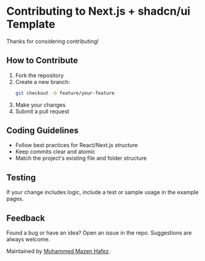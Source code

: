 # Contributing to Next.js + shadcn/ui Template

Thanks for considering contributing!

## How to Contribute

1. Fork the repository
2. Create a new branch:
   ```bash
   git checkout -b feature/your-feature
   ```
3. Make your changes
4. Submit a pull request

## Coding Guidelines

- Follow best practices for React/Next.js structure
- Keep commits clear and atomic
- Match the project's existing file and folder structure

## Testing

If your change includes logic, include a test or sample usage in the example pages.

## Feedback

Found a bug or have an idea? Open an issue in the repo. Suggestions are always welcome.

Maintained by [Muhammed Mazen Hafez](https://mhmazen.com).
